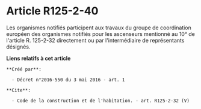 # Article R125-2-40

Les organismes notifiés participent aux travaux du groupe de coordination européen des organismes notifiés pour les
ascenseurs mentionné au 10° de l'article R. 125-2-32 directement ou par l'intermédiaire de représentants désignés.

**Liens relatifs à cet article**

	**Créé par**:

	  - Décret n°2016-550 du 3 mai 2016 - art. 1

	**Cite**:

	  - Code de la construction et de l'habitation. - art. R125-2-32 (V)
